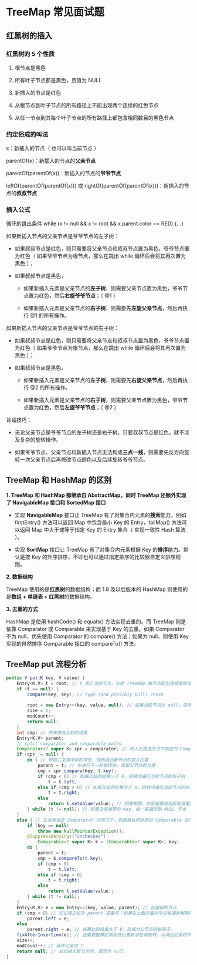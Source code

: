 # TreeMap 常见面试题

## 红黑树的插入

### 红黑树的 5 个性质

1. 根节点是黑色

2. 所有叶子节点都是黑色，且值为 NULL

3. 新插入的节点是红色

4. 从根节点到叶子节点的所有路径上不能出现两个连续的红色节点

5. 从任一节点到其每个叶子节点的所有路径上都包含相同数目的黑色节点

### 约定俗成的叫法

x：新插入的节点（ 也可以叫当前节点 ）

parentOf(x)：新插入的节点的**父亲节点**

parentOf(parentOf(x))：新插入的节点的**爷爷节点**

leftOf(parentOf(parentOf(x))) 或 rightOf(parentOf(parentOf(x)))：新插入的节点的**叔叔节点**

### 插入公式

循环的跳出条件 while (x != null && x != root && x.parent.color == RED) {...}

如果新插入节点的父亲节点是爷爷节点的左子树：

  * 如果叔叔节点是红色，则只需要将父亲节点和叔叔节点置为黑色，爷爷节点置为红色（ 如果爷爷节点为根节点，那么在跳出 while 循环后会将其再次置为黑色 ）；
  
  * 如果叔叔节点是黑色，
  
    * 如果新插入元素是父亲节点的**左子树**，则需要父亲节点置为黑色，爷爷节点置为红色，然后**右旋爷爷节点**；（ @1 ）
    
    * 如果新插入元素是父亲节点的**右子树**，则需要先**左旋父亲节点**，然后再执行 @1 的所有操作。
    
如果新插入节点的父亲节点是爷爷节点的右子树：

  * 如果叔叔节点是红色，则只需要将父亲节点和叔叔节点置为黑色，爷爷节点置为红色（ 如果爷爷节点为根节点，那么在跳出 while 循环后会将其再次置为黑色 ）；
  
  * 如果叔叔节点是黑色，
  
    * 如果新插入元素是父亲节点的**左子树**，则需要先**右旋父亲节点**，然后再执行 @2 的所有操作。
    
    * 如果新插入元素是父亲节点的**右子树**，则需要父亲节点置为黑色，爷爷节点置为红色，然后**左旋爷爷节点**；（ @2 ）

背诵技巧：

* 无论父亲节点是爷爷节点的左子树还是右子树，只要叔叔节点是红色，就不涉及复杂的旋转操作。

* 如果爷爷节点、父亲节点和新插入节点无法构成**三点一线**，则需要先反方向旋转一次父亲节点后再修改节点颜色以及后续旋转爷爷节点。

##  TreeMap 和 HashMap 的区别

**1. TreeMap 和 HashMap 都继承自 AbstractMap，同时 TreeMap 还额外实现了 NavigableMap 接口和 SortedMap 接口**

* 实现 **NavigableMap** 接口让 TreeMap 有了对集合内元素的**搜索**能力。例如 firstEntry() 方法可以返回 Map 中包含最小 Key 的 Entry，tailMap() 方法可以返回 Map 中大于或等于指定 Key 的 Entry 集合（ 实现一致性 Hash 算法 ）。

* 实现 **SortMap** 接口让 TreeMap 有了对集合内元素根据 Key 的**排序**能力。默认是按 Key 的升序排序，不过也可以通过指定排序的比较器自定义排序规则。

**2. 数据结构**

TreeMap 使用的是**红黑树**的数据结构；而 1.8 及以后版本的 HashMap 则使用的是**数组 + 单链表 + 红黑树**的数据结构。

**3. 去重的方式**

HashMap 是使用 hashCode() 和 equals() 方法实现去重的。而 TreeMap 则是依靠 Comparator 或 Comparable 来实现基于 Key 的去重。如果 Comparator 不为 null，优先使用 Comparator 的 compare() 方法；如果为 null，则使用 Key 实现的自然排序 Comparable 接口的 compareTo() 方法。 

## TreeMap put 流程分析

```java
public V put(K key, V value) {
    Entry<K,V> t = root; // t 表示当前节点，先把 TreeMap 根节点的引用赋值给当前节点
    if (t == null) {
        compare(key, key); // type (and possibly null) check
        
        root = new Entry<>(key, value, null); // 如果当前节点为 null，说明为空树，那么新插入的节点直接就作为根节点。compare(key, key) 的意义是提前校验 Key 是否可以比较，即有没有指定的 Comparator 或 Key 有没有继承 Comparable 并覆写 compareTo() 方法，如果都没有则抛出 NPE
        size = 1;
        modCount++;
        return null;
    }
    int cmp; // 用来接收比较的结果
    Entry<K,V> parent;
    // split comparator and comparable paths
    Comparator<? super K> cpr = comparator; // 传入在构造方法中指定的 Comparator
    if (cpr != null) { 
        do { // 根据二叉排序树的特性，找到适合新节点的插入位置
            parent = t; // 在进行下一轮循环前，保留父节点的位置
            cmp = cpr.compare(key, t.key);
            if (cmp < 0) // 如果比较的结果小于 0，则转向遍历当前节点的左子树
                t = t.left;
            else if (cmp > 0) // 如果比较的结果大于 0，则转向遍历当前节点的右子树
                t = t.right;
            else
                return t.setValue(value); // 如果相等，则会粗暴地用新的值覆盖当前节点旧的值，并返回旧的值
        } while (t != null); // 如果没有相等的 Key，会一直遍历到 NULL 节点
    }
    else { // 在没有指定 Comparator 的情况下，则调用自然排序的 Comparable 进行比较
        if (key == null)
            throw new NullPointerException();
        @SuppressWarnings("unchecked")
            Comparable<? super K> k = (Comparable<? super K>) key;
        do {
            parent = t;
            cmp = k.compareTo(t.key);
            if (cmp < 0)
                t = t.left;
            else if (cmp > 0)
                t = t.right;
            else
                return t.setValue(value);
        } while (t != null);
    }
    Entry<K,V> e = new Entry<>(key, value, parent); // 创建新的节点
    if (cmp < 0) // 还记得之前的 parent 变量吗？如果在上面的遍历中没有遇到相等的 Key，则会把新插入的节点与 parent 变量保存的父节点进行比较。如果比较结果小于 0，则成为父节点的左孩子。
        parent.left = e;
    else
        parent.right = e; // 如果比较结果大于 0，则成为父节点的右孩子。
    fixAfterInsertion(e); // 还需要整棵红黑树进行重新涂色和旋转，以满足红黑树平衡的条件
    size++;
    modCount++; // 操作记录加 1
    return null; // 成功插入新节点后，返回为 null
}
```
